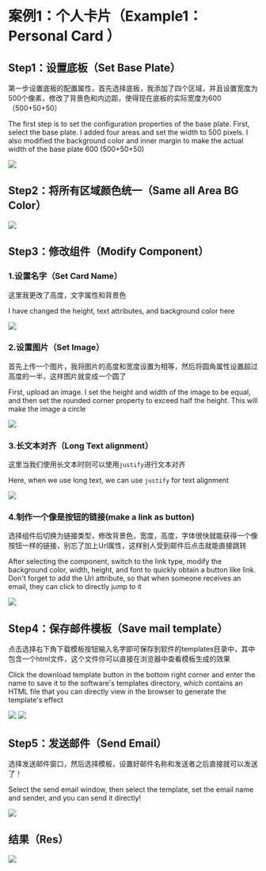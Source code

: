 # 案例1：个人卡片（Example1：Personal Card ）

## Step1：设置底板（Set Base Plate）

第一步设置底板的配置属性，首先选择底板，我添加了四个区域，并且设置宽度为500个像素，修改了背景色和内边距，使得现在底板的实际宽度为600（500+50+50）

The first step is to set the configuration properties of the base plate. First, select the base plate. I added four areas and set the width to 500 pixels. I also modified the background color and inner margin to make the actual width of the base plate 600 (500+50+50)

<img src="./imgs/v0.1.0/step1.png">

## Step2：将所有区域颜色统一（Same all Area BG Color）

<img src="./imgs/v0.1.0/step2.png">

## Step3：修改组件（Modify Component）

### 1.设置名字（Set Card Name）

这里我更改了高度，文字属性和背景色

I have changed the height, text attributes, and background color here

<img src="./imgs/v0.1.0/step3.png">

### 2.设置图片（Set Image）

首先上传一个图片，我将图片的高度和宽度设置为相等，然后将圆角属性设置超过高度的一半，这样图片就变成一个圆了

First, upload an image. I set the height and width of the image to be equal, and then set the rounded corner property to exceed half the height. This will make the image a circle

<img src="./imgs/v0.1.0/step4.png">

### 3.长文本对齐（Long Text alignment）

这里当我们使用长文本时则可以使用`justify`进行文本对齐

Here, when we use long text, we can use `justify` for text alignment

<img src="./imgs/v0.1.0/step5.png">

### 4.制作一个像是按钮的链接(make a link as button)

选择组件后切换为链接类型，修改背景色，宽度，高度，字体很快就能获得一个像按钮一样的链接，别忘了加上Url属性，这样别人受到邮件后点击就能直接跳转

After selecting the component, switch to the link type, modify the background color, width, height, and font to quickly obtain a button like link. Don't forget to add the Url attribute, so that when someone receives an email, they can click to directly jump to it

<img src="./imgs/v0.1.0/step6.png">

## Step4：保存邮件模板（Save mail template）

点击选择右下角下载模板按钮输入名字即可保存到软件的templates目录中，其中包含一个html文件，这个文件你可以直接在浏览器中查看模板生成的效果

Click the download template button in the bottom right corner and enter the name to save it to the software's templates directory, which contains an HTML file that you can directly view in the browser to generate the template's effect

<img src="./imgs/v0.1.0/step7.png">

<img src="./imgs/v0.1.0/step8.png">

## Step5：发送邮件（Send Email）

选择发送邮件窗口，然后选择模板，设置好邮件名称和发送者之后直接就可以发送了！

Select the send email window, then select the template, set the email name and sender, and you can send it directly!

<img src="./imgs/v0.1.0/step9.png">

## 结果（Res）

<img src="./imgs/v0.1.0/res.png">